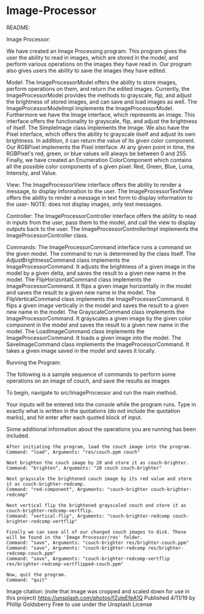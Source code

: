 # Image-Processor

README:

Image Processor:

We have created an Image Processing program. This program gives the user the ability to read in images, which are
stored in the model, and perform various operations on the images they have read in. Our program also gives users the ability
to save the images they have edited.

Model:
The ImageProcessorModel offers the ability to store images, perform operations on them, and return the edited images. Currently,
the ImageProcessorModel provides the methods to grayscale, flip, and adjust the brightness of stored images, and can save and load
images as well.
The ImageProcessorModelImpl implements the ImageProcessorModel.
Furthermore we have the Image interface, which represents an image. This interface offers the functionality to grayscale, flip, and
adjust the brightness of itself.
The SimpleImage class implements the Image.
We also have the Pixel interface, which offers the ability to grayscale itself and adjust its own brightness. In addition, it can return
the value of its given color component.
Our RGBPixel implements the Pixel interface. At any given point in time, the RGBPixel's red, green, or blue values will always be between
0 and 255.
Finally, we have created an Enumeration ColorComponent which contains all the possible color components of a given pixel: Red, Green,
Blue, Luma, Intensity, and Value.

View:
The ImageProcessorView interface offers the ability to render a message, to display information to the user.
The ImageProcessorTextView offers the ability to render a message in text form to display information to the user- NOTE:
does not display images, only text messages.

Controller:
The ImageProcessorController interface offers the ability to read in inputs from the user, pass them to the model, and call the view
to display outputs back to the user.
The ImageProcessorControllerImpl implements the ImageProcessorController class.

Commands:
The ImageProcessorCommand interface runs a command on the given model. The command to run is determined by the class itself.
The AdjustBrightnessCommand class implements the ImageProcessorCommand. It adjusts the brightness of a given image in the model by a given
delta, and saves the result to a given new name in the model.
The FlipHorizontalCommand class implements the ImageProcessorCommand. It flips a given image horizontally in the model and saves the result
to a given new name in the model.
The FlipVerticalCommand class implements the ImageProcessorCommand. It flips a given image vertically in the model and saves the result
to a given new name in the model.
The GrayscaleCommand class implements the ImageProcessorCommand. It grayscales a given image by the given color component in the model and
saves the result to a given new name in the model.
The LoadImageCommand class implements the ImageProcessorCommand. It loads a given image into the model.
The SaveImageCommand class implements the ImageProcessorCommand. It takes a given image saved in the model and saves it locally.

Running the Program:

The following is a sample sequence of commands to perform some operations on an image of couch, and save the results as images

To begin, navigate to src/ImageProcessor and run the main method.

Your inputs will be entered into the console while the program runs.
Type in exactly what is written in the quotations (do not include the quotation marks), and hit enter after each quoted block of input.

Some additional information about the operations you are running has been included.

~~~
After initiating the program, load the couch image into the program.
Command: "load", Arguments: "res/couch.ppm couch"

Next brighten the couch image by 20 and store it as couch-brighter.
Command: "brighten", Arguments: "20 couch couch-brighter"

Next grayscale the brightened couch image by its red value and store it as couch-brighter-redcomp.
Command: "red-component", Arguments: "couch-brighter couch-brighter-redcomp"

Next vertical flip the brightened grayscaled couch and store it as couch-brighter-redcomp-vertflip.
Command: "vertical-flip", Arguments: "couch-brighter-redcomp couch-brighter-redcomp-vertflip"

Finally we can save all of our changed couch images to disk. These will be found in the 'Image Processor/res' folder.
Command: "save", Arguments: "couch-brighter res/brighter-couch.ppm"
Command: "save", Arguments: "couch-brighter-redcomp res/brighter-redcomp-couch.ppm"
Command: "save", Arguments: "couch-brighter-redcomp-vertflip res/brighter-redcomp-vertflipped-couch.ppm"

Now, quit the program.
Command: "quit"
~~~

Image citation: (note that image was cropped and scaled down for use in this project)
https://unsplash.com/photos/fZuleEfeA1Q
Published 4/11/19 by Phillip Goldsberry
Free to use under the Unsplash License
